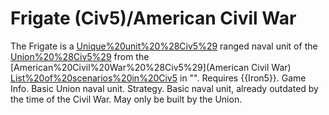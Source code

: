# Frigate (Civ5)/American Civil War

The Frigate is a [Unique%20unit%20%28Civ5%29](unique) ranged naval unit of the [Union%20%28Civ5%29](Union) from the [American%20Civil%20War%20%28Civ5%29](American Civil War) [List%20of%20scenarios%20in%20Civ5](scenario) in "". Requires {{Iron5}}.
Game Info.
Basic Union naval unit.
Strategy.
Basic naval unit, already outdated by the time of the Civil War. May only be built by the Union.